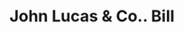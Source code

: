 ---
doi: 10.7916/D8C54Z08
date_other: '1880'
date_other_textual: 1880-1889
form: printed ephemera
genre:
- Invoices
name:
- John Lucas & Co.
object_in_context_url: https://biggert.cul.columbia.edu/items/view/ave_biggert_01424
subject_hierarchical_geographic:
- Philadelphia, Pennsylvania, United States
subject_name:
- John Lucas & Co.
title: John Lucas & Co.. Bill
sort_title: John Lucas & Co.. Bill
call_number: ave_biggert_01424
coordinates:
- 40.00944444444445,-75.13333333333334
pid: ave_biggert_01424
identifiers: ave_biggert_01424
thumbnail: https://derivativo-2.library.columbia.edu/iiif/2/ldpd:344585/full/!256,256/0/native.jpg
permalink: "/items/ave_biggert_01424/"
layout: iiif-image-page
---